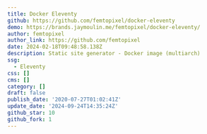 ```yaml
---
title: Docker Eleventy
github: https://github.com/femtopixel/docker-eleventy
demo: https://brands.jaymoulin.me/femtopixel/docker-eleventy/
author: femtopixel
author_link: https://github.com/femtopixel
date: 2024-02-18T09:48:58.138Z
description: Static site generator - Docker image (multiarch)
ssg:
  - Eleventy
css: []
cms: []
category: []
draft: false
publish_date: '2020-07-27T01:02:41Z'
update_date: '2024-09-24T14:35:24Z'
github_star: 10
github_fork: 1
---
```

